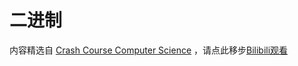 # 二进制

内容精选自 [Crash Course Computer Science](https://www.youtube.com/watch?v=O5nskjZ_GoI) ，请点此移步[Bilibili观看](https://www.bilibili.com/video/BV1EW411u7th?p=4)